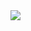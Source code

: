<img src="https://capsule-render.vercel.app/api?type=waving&color=auto&height=300&section=header&text=just%20Do%20It!!&fontSize=57" />

